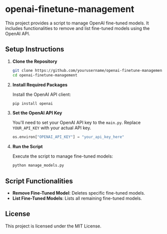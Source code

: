 # openai-finetune-management
This project provides a script to manage OpenAI fine-tuned models. It includes functionalities to remove and list fine-tuned models using the OpenAI API.

## Setup Instructions

1. **Clone the Repository**

   ```bash
   git clone https://github.com/yourusername/openai-finetune-management.git
   cd openai-finetune-management
   ```

2. **Install Required Packages**

   Install the OpenAI API client:

   ```bash
   pip install openai
   ```

3. **Set the OpenAI API Key**

   You'll need to set your OpenAI API key to the `main.py`. Replace `YOUR_API_KEY` with your actual API key.

     ```python
     os.environ["OPENAI_API_KEY"] = "your_api_key_here"
     ```

4. **Run the Script**

   Execute the script to manage fine-tuned models:

   ```bash
   python manage_models.py
   ```

## Script Functionalities

- **Remove Fine-Tuned Model**: Deletes specific fine-tuned models.
- **List Fine-Tuned Models**: Lists all remaining fine-tuned models.


## License

This project is licensed under the MIT License.
